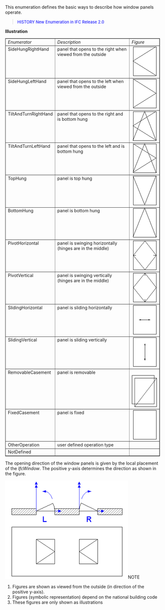 ﻿This enumeration defines the basic ways to describe how window panels operate.

> <font color="#0000FF" size="-1">HISTORY New Enumeration in IFC
		Release 2.0 </font>

**Illustration**

<table border="1"> 
		<tr valign="TOP"> 
		  <td width="30%" valign="TOP" align="LEFT"><i>Enumerator</i></td> 
		  <td width="50%" valign="TOP" align="LEFT"><i>Description</i></td> 
		  <td width="20%" valign="TOP" align="LEFT"><i>Figure</i></td> 
		</tr> 
		<tr valign="TOP"> 
		  <td width="30%" valign="TOP" align="LEFT">SideHungRightHand</td> 
		  <td width="50%" valign="TOP" align="LEFT">panel that opens to the right
			 when viewed from the outside</td> 
		  <td width="20%" valign="TOP" align="LEFT">&nbsp;<img src="figures/ifcwindowpaneloperationenum-fig01.gif" alt="right hand" width="77" height="96" border="0"></td> 
		</tr> 
		<tr valign="TOP"> 
		  <td width="30%" valign="TOP" align="LEFT">SideHungLeftHand</td> 
		  <td width="50%" valign="TOP" align="LEFT">panel that opens to the left
			 when viewed from the outside</td> 
		  <td width="20%" valign="TOP" align="LEFT">&nbsp;<img src="figures/ifcwindowpaneloperationenum-fig02.gif" alt="left hand" width="77" height="96" border="0"></td> 
		</tr> 
		<tr valign="TOP"> 
		  <td width="30%" valign="TOP" align="LEFT">TiltAndTurnRightHand</td> 
		  <td width="50%" valign="TOP" align="LEFT">panel that opens to the right
			 and is bottom hung</td> 
		  <td width="20%" valign="TOP" align="LEFT">&nbsp;<img src="figures/ifcwindowpaneloperationenum-fig03.gif" alt="right hand tilt and turn" width="77" height="96" border="0"></td> 
		</tr> 
		<tr valign="TOP"> 
		  <td width="30%" valign="TOP" align="LEFT">TiltAndTurnLeftHand</td> 
		  <td width="50%" valign="TOP" align="LEFT">panel that opens to the left
			 and is bottom hung</td> 
		  <td width="20%" valign="TOP" align="LEFT">&nbsp;<img src="figures/ifcwindowpaneloperationenum-fig04.gif" alt="left turn and tilt" width="77" height="96" border="0"></td> 
		</tr> 
		<tr valign="TOP"> 
		  <td width="30%" valign="TOP" align="LEFT"> TopHung</td> 
		  <td width="50%" valign="TOP" align="LEFT">panel is top hung</td> 
		  <td width="20%" valign="TOP" align="LEFT"> &nbsp;<img src="figures/ifcwindowpaneloperationenum-fig05.gif" alt="top hung" width="77" height="96" border="0"></td> 
		</tr> 
		<tr valign="TOP"> 
		  <td width="30%" valign="TOP" align="LEFT">BottomHung</td> 
		  <td width="50%" valign="TOP" align="LEFT">panel is bottom hung</td> 
		  <td width="20%" valign="TOP" align="LEFT">&nbsp;<img src="figures/ifcwindowpaneloperationenum-fig06.gif" alt="bottom hung" width="77" height="96" border="0"></td> 
		</tr> 
		<tr valign="TOP"> 
		  <td width="30%" valign="TOP" align="LEFT">PivotHorizontal</td> 
		  <td width="50%" valign="TOP" align="LEFT">panel is swinging
			 horizontally (hinges are in the middle)</td> 
		  <td width="20%" valign="TOP" align="LEFT">&nbsp;<img src="figures/ifcwindowpaneloperationenum-fig07.gif" alt="swinging hori" width="77" height="96" border="0"></td> 
		</tr> 
		<tr valign="TOP"> 
		  <td width="30%" valign="TOP" align="LEFT">PivotVertical</td> 
		  <td width="50%" valign="TOP" align="LEFT">panel is swinging vertically
			 (hinges are in the middle)</td> 
		  <td width="20%" valign="TOP" align="LEFT">&nbsp;<img src="figures/ifcwindowpaneloperationenum-fig08.gif" alt="swinging verti" width="77" height="96" border="0"></td> 
		</tr> 
		<tr valign="TOP"> 
		  <td width="30%" valign="TOP" align="LEFT"> SlidingHorizontal</td> 
		  <td width="50%" valign="TOP" align="LEFT">panel is sliding horizontally
			 </td> 
		  <td width="20%" valign="TOP" align="LEFT">&nbsp;<img src="figures/ifcwindowpaneloperationenum-fig09.gif" alt="sliding hori" width="77" height="96" border="0"></td> 
		</tr> 
		<tr valign="TOP"> 
		  <td width="30%" valign="TOP" align="LEFT">SlidingVertical</td> 
		  <td width="50%" valign="TOP" align="LEFT">panel is sliding
			 vertically</td> 
		  <td width="20%" valign="TOP" align="LEFT">&nbsp;<img src="figures/ifcwindowpaneloperationenum-fig10.gif" alt="sliding verti" width="77" height="96" border="0"></td> 
		</tr> 
		<tr valign="TOP"> 
		  <td width="30%" valign="TOP" align="LEFT">RemovableCasement</td> 
		  <td width="50%" valign="TOP" align="LEFT">panel is removable</td> 
		  <td width="20%" valign="TOP" align="LEFT">&nbsp;<img src="figures/ifcwindowpaneloperationenum-fig11.gif" alt="removable" width="86" height="105" border="0"></td> 
		</tr> 
		<tr valign="TOP"> 
		  <td width="30%" valign="TOP" align="LEFT">FixedCasement</td> 
		  <td width="50%" valign="TOP" align="LEFT">panel is fixed</td> 
		  <td width="20%" valign="TOP" align="LEFT">&nbsp;<img src="figures/ifcwindowpaneloperationenum-fig12.gif" alt="fixed" width="77" height="96" border="0"></td> 
		</tr> 
		<tr valign="TOP"> 
		  <td width="30%" valign="TOP" align="LEFT"> OtherOperation</td> 
		  <td width="50%" valign="TOP" align="LEFT">user defined operation
			 type</td> 
		  <td width="20%" valign="TOP" align="LEFT">&nbsp;</td> 
		</tr> 
		<tr valign="TOP"> 
		  <td width="30%" valign="TOP" align="LEFT">NotDefined</td> 
		  <td width="50%" valign="TOP" align="LEFT">&nbsp;</td> 
		  <td width="20%" valign="TOP" align="LEFT">&nbsp;</td> 
		</tr> 
	 </table>

The opening direction of the window panels is given by the local placement of the _IfcWindow_. The positive y-axis determines the direction as shown in the figure.

![opening direction](../../../../../../figures/ifcwindowpaneloperationenum-fig13.gif)NOTE

1. Figures are shown as viewed from the outside (in direction of the positive y-axis).
2. Figures (symbolic representation) depend on the national building code
3. These figures are only shown as illustrations
